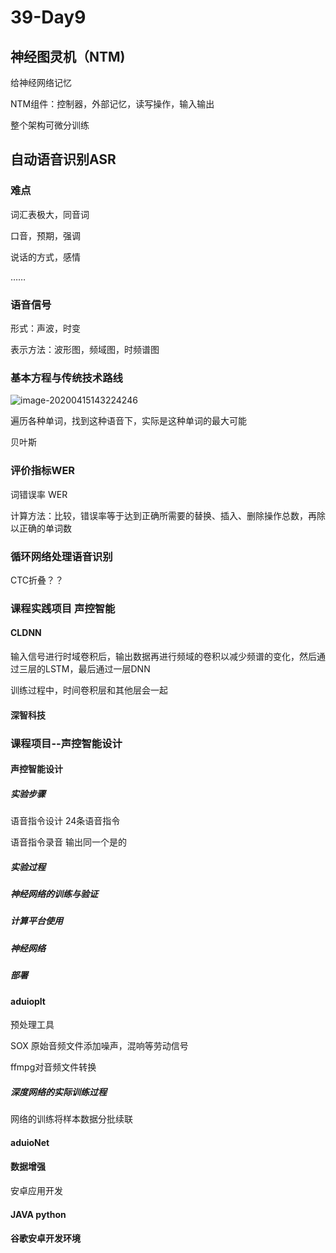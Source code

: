 # 39-Day9

## 神经图灵机（NTM)

给神经网络记忆

NTM组件：控制器，外部记忆，读写操作，输入输出

整个架构可微分训练



## 自动语音识别ASR

### 难点

词汇表极大，同音词

口音，预期，强调

说话的方式，感情

……

### 语音信号

形式：声波，时变

表示方法：波形图，频域图，时频谱图

### 基本方程与传统技术路线

![image-20200415143224246](C:\Users\huawei\AppData\Roaming\Typora\typora-user-images\image-20200415143224246.png)

遍历各种单词，找到这种语音下，实际是这种单词的最大可能

贝叶斯

### 评价指标WER

词错误率 WER

计算方法：比较，错误率等于达到正确所需要的替换、插入、删除操作总数，再除以正确的单词数

### 循环网络处理语音识别



CTC折叠？？



### 课程实践项目 声控智能

#### CLDNN

输入信号进行时域卷积后，输出数据再进行频域的卷积以减少频谱的变化，然后通过三层的LSTM，最后通过一层DNN

训练过程中，时间卷积层和其他层会一起

#### 深智科技



### 课程项目--声控智能设计

#### 声控智能设计

##### 实验步骤

语音指令设计  24条语音指令

语音指令录音   输出同一个是的

##### 实验过程



##### 神经网络的训练与验证

##### 计算平台使用

##### 神经网络

##### 部署

#### aduioplt

预处理工具

SOX  原始音频文件添加噪声，混响等劳动信号

ffmpg对音频文件转换

##### 深度网络的实际训练过程

网络的训练将样本数据分批续联

#### aduioNet

#### 数据增强

安卓应用开发

#### JAVA python

#### 谷歌安卓开发环境 